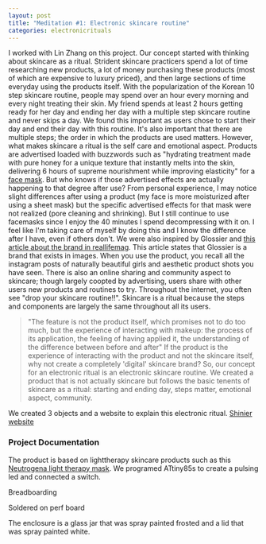 ```yaml
---
layout: post
title: "Meditation #1: Electronic skincare routine"
categories: electronicrituals
---
```


I worked with Lin Zhang on this project. Our concept started with thinking about skincare as a ritual. Strident skincare practicers spend a lot of time researching new products, a lot of money purchasing these products (most of which are expensive to luxury priced), and then large sections of time everyday using the products itself. With the popularization of the Korean 10 step skincare routine, people may spend over an hour every morning and every night treating their skin. My friend spends at least 2 hours getting ready for her day and ending her day with a multiple step skincare routine and never skips a day. We found this important as users chose to start their day and end their day with this routine. It's also important that there are multiple steps; the order in which the products are used matters. However, what makes skincare a ritual is the self care and emotional aspect. Products are advertised loaded with buzzwords such as "hydrating treatment made with pure honey for a unique texture that instantly melts into the skin, delivering 6 hours of supreme nourishment while improving elasticity" for a [face mask](https://www.sephora.com/product/creme-ancienne-ultimate-nourishing-honey-mask-P381021?skuId=1551233&om_mmc=ppc-GG_870930932_43731894197_301240253728_1846435_204210790793_9004352_c&country_switch=us&lang=en&gclid=EAIaIQobChMI79a0jcyW2QIVj1uGCh00cwSIEAYYAyABEgInd_D_BwE). But who knows if those advertised effects are actually happening to that degree after use? From personal experience, I may notice slight differences after using a product (my face is more moisturized after using a sheet mask) but the specific advertised effects for that mask were not realized (pore cleaning and shrinking). But I still continue to use facemasks since I enjoy the 40 minutes I spend decompressing with it on. I feel like I'm taking care of myself by doing this and I know the difference after I have, even if others don't.
We were also inspired by Glossier and [this article about the brand in reallifemag](http://reallifemag.com/immaterial-girls/).
This article states that Glossier is a brand that exists in images. When you use the product, you recall all the instagram posts of naturally beautiful girls and aesthetic product shots you have seen. There is also an online sharing and community aspect to skincare; though largely coopted by advertising, users share with other users new products and routines to try. Throughout the internet, you often see "drop your skincare routine!!". Skincare is a ritual because the steps and components are largely the same throughout all its users.

> "The feature is not the product itself, which promises not to do too much, but the experience of interacting with makeup: the process of its application, the feeling of having applied it, the understanding of the difference between before and after"
If the product is the experience of interacting with the product and not the skincare itself, why not create a completely 'digital' skincare brand? So, our concept for an electronic ritual is an electronic skincare routine. We created a product that is not actually skincare but follows the basic tenents of skincare as a ritual: starting and ending day, steps matter, emotional aspect, community. 

We created 3 objects and a website to explain this electronic ritual.
[Shinier website](https://linzhangcs.github.io/shiner/)

### Project Documentation ###
The product is based on lighttherapy skincare products such as this [Neutrogena light therapy mask](https://www.neutrogena.com/skin/skin-acne/light-therapy-acne-mask/6810124.html). We programed ATtiny85s to create a pulsing led and connected a switch.

Breadboarding

Soldered on perf board

The enclosure is a glass jar that was spray painted frosted and a lid that was spray painted white.



